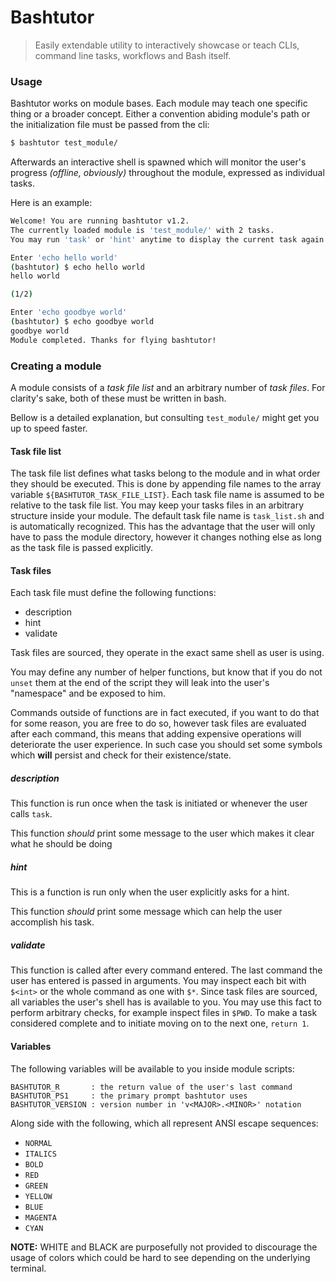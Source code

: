 # Bashtutor
> Easily extendable utility to interactively showcase or teach CLIs, command line tasks, workflows and Bash itself.

### Usage
Bashtutor works on module bases.
Each module may teach one specific thing or a broader concept.
Either a convention abiding module's path or the initialization file
must be passed from the cli:
```sh
$ bashtutor test_module/
```
Afterwards an interactive shell is spawned which will monitor the user's
progress _(offline, obviously)_ throughout the module,
expressed as individual tasks.

Here is an example:
```sh
Welcome! You are running bashtutor v1.2.
The currently loaded module is 'test_module/' with 2 tasks.
You may run 'task' or 'hint' anytime to display the current task again or a help message respectably.

Enter 'echo hello world'
(bashtutor) $ echo hello world
hello world

(1/2)

Enter 'echo goodbye world'
(bashtutor) $ echo goodbye world
goodbye world
Module completed. Thanks for flying bashtutor!
```

### Creating a module
A module consists of a _task file list_ and an arbitrary number of _task files_.
For clarity's sake, both of these must be written in bash.

Bellow is a detailed explanation,
but consulting `test_module/` might get you up to speed faster.

#### Task file list
The task file list defines what tasks belong to the module
and in what order they should be executed.
This is done by appending file names to the array variable `${BASHTUTOR_TASK_FILE_LIST}`.
Each task file name is assumed to be relative to the task file list.
You may keep your tasks files in an arbitrary structure inside your module.
The default task file name is `task_list.sh` and is automatically recognized.
This has the advantage that the user will only have to pass the module directory,
however it changes nothing else as long as the task file is passed explicitly.

#### Task files
Each task file must define the following functions:
+ description
+ hint
+ validate

Task files are sourced,
they operate in the exact same shell as user is using.

You may define any number of helper functions,
but know that if you do not `unset` them at the end of the script
they will leak into the user's "namespace" and be exposed to him.

Commands outside of functions are in fact executed,
if you want to do that for some reason,
you are free to do so,
however task files are evaluated after each command,
this means that adding expensive operations
will deteriorate the user experience.
In such case you should set some symbols
which **will** persist and check for their existence/state.

##### description
This function is run once when the task is initiated
or whenever the user calls `task`.

This function *should* print some message to the user which makes it clear
what he should be doing

##### hint
This is a function is run only when the user explicitly asks for a hint.

This function *should* print some message which can help the user accomplish his task.

##### validate
This function is called after every command entered.
The last command the user has entered is passed in arguments.
You may inspect each bit with `$<int>` or the whole command as one with `$*`.
Since task files are sourced, all variables the user's shell has is available to you.
You may use this fact to perform arbitrary checks,
for example inspect files in `$PWD`.
To make a task considered complete and to initiate moving on to the next one, `return 1`.

#### Variables
The following variables will be available to you inside module scripts:
```
BASHTUTOR_R       : the return value of the user's last command
BASHTUTOR_PS1     : the primary prompt bashtutor uses
BASHTUTOR_VERSION : version number in 'v<MAJOR>.<MINOR>' notation
```

Along side with the following, which all represent ANSI escape sequences:
+ `NORMAL`
+ `ITALICS`
+ `BOLD`
+ `RED`
+ `GREEN`
+ `YELLOW`
+ `BLUE`
+ `MAGENTA`
+ `CYAN`

**NOTE:** WHITE and BLACK are purposefully not provided
to discourage the usage of colors which could be hard to see depending on the
underlying terminal.
